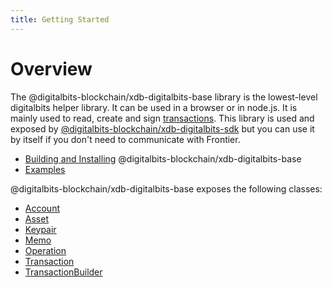 ```yaml
---
title: Getting Started
---
```


# Overview

The @digitalbits-blockchain/xdb-digitalbits-base library is the lowest-level digitalbits helper library. It can be used in a browser or in node.js. It is mainly used to read, create and
sign [transactions](https://developers.digitalbits.io/guides/concepts/transactions.html). This library is used and exposed by
[@digitalbits-blockchain/xdb-digitalbits-sdk](https://github.com/xdbfoundation/js-digitalbits-sdk) but you can use it by itself if you don't need to communicate with Frontier.

- [Building and Installing](https://github.com/xdbfoundation/xdb-digitalbits-base) @digitalbits-blockchain/xdb-digitalbits-base
- [Examples](https://developers.digitalbits.io/xdb-digitalbits-sdk/reference/examples.html)

@digitalbits-blockchain/xdb-digitalbits-base exposes the following classes:
- [Account](https://github.com/xdbfoundation/xdb-digitalbits-base/blob/master/src/account.js)
- [Asset](https://github.com/xdbfoundation/xdb-digitalbits-base/blob/master/src/asset.js)
- [Keypair](https://github.com/xdbfoundation/xdb-digitalbits-base/blob/master/src/keypair.js)
- [Memo](https://github.com/xdbfoundation/xdb-digitalbits-base/blob/master/src/memo.js)
- [Operation](https://github.com/xdbfoundation/xdb-digitalbits-base/blob/master/src/operation.js)
- [Transaction](https://github.com/xdbfoundation/xdb-digitalbits-base/blob/master/src/transaction.js)
- [TransactionBuilder](https://github.com/xdbfoundation/xdb-digitalbits-base/blob/master/src/transaction_builder.js)









